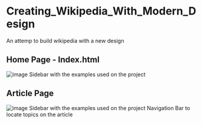 # Creating_Wikipedia_With_Modern_Design
An attemp to build wikipedia with a new design

## Home Page - Index.html
![image](https://github.com/user-attachments/assets/36b3ad6e-3153-4b5c-a072-7fbb02cf8791)
Sidebar with the examples used on the project

## Article Page 
![image](https://github.com/user-attachments/assets/3e5f8b59-e679-4360-a901-43859cf453fb)
Sidebar with the examples used on the project
Navigation Bar to locate topics on the article

